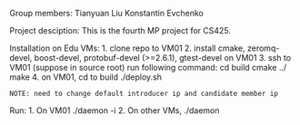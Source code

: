 Group members:
    Tianyuan Liu
    Konstantin Evchenko

Project desciption:
    This is the fourth MP project for CS425.

Installation on Edu VMs:
    1. clone repo to VM01
    2. install cmake, zeromq-devel, boost-devel, protobuf-devel (>=2.6.1), gtest-devel on VM01
    3. ssh to VM01 (suppose in source root) run following command:
        cd build
        cmake ../
        make
    4. on VM01, cd to build
        ./deploy.sh 

    NOTE: need to change default introducer ip and candidate member ip

Run:
    1. On VM01 ./daemon -i
    2. On other VMs, ./daemon

       

